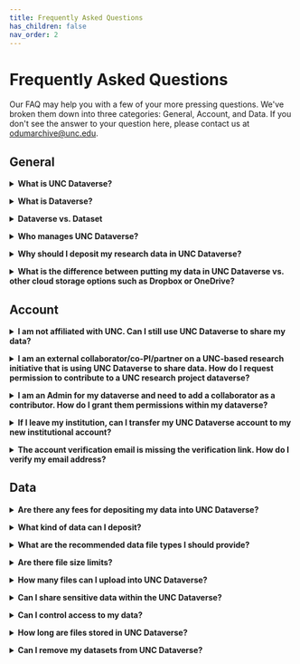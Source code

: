 ```yaml
---
title: Frequently Asked Questions
has_children: false
nav_order: 2
---
```

<script src="https://unpkg.com/vanilla-back-to-top@7.2.1/dist/vanilla-back-to-top.min.js"></script>
<script>addBackToTop({
  diameter: 56,
  backgroundColor: 'rgb(75, 156, 211)',
  textColor: '#fff'
})</script>

# Frequently Asked Questions

Our FAQ may help you with a few of your more pressing questions. We've broken them down into three categories: General, Account, and Data. If you don't see the answer to your question here, please contact us at <a href="mailto:odumarchive@unc.edu">odumarchive@unc.edu</a>. 

## General

<details>
  <summary><strong>What is UNC Dataverse?</strong></summary><br>
  
  UNC Dataverse is the University of North Carolina at Chapel Hill's data repository. It is available to all UNC-CH faculty, students, and staff, as well as affiliated partners for sharing and preserving research data and data related materials. UNC Dataverse is managed and maintained by <a href="https://odum.unc.edu" target="_blank">The Odum Institute</a>.
  <p></p>
  Users are encouraged to explore the tool using our <a href="https://demo-dataverse.odum.unc.edu/dataverse/root" target="_blank">UNC Demo Dataverse</a>, our tutorials (link), as well as this user guide. If you have further questions, please contact The Odum Institute Data Archive at <a href="mailto:odumarchive@unc.edu">odumarchive@unc.edu</a>. 
</details>
<p></p>
<details>
  <summary><strong>What is Dataverse?</strong></summary><br>
  
  Dataverse is an open source web-based platform for sharing, preserving, and finding research data. It was developed by the <a href="https://www.iq.harvard.edu/product-development" target="_blank">Institute for Quantitative Social Science at Harvard University</a> and has been enhanced and adopted by many institutions across the world. For a brief overview of Dataverse's history and features, please view the video below, or visit <a href="https://dataverse.org/" target="_blank">The Dataverse Project</a>. 
</details>
<p></p>
<details>
  <summary><strong>Dataverse vs. Dataset</strong></summary><br>
  
  A dataverse is a collection that can hold datasets as well as other dataverse collections. You can think of it as a container as depicted below. 
  <img src="https://agooch.github.io/testsite/assets/images/containerimage.png">
  This structure permits users to organize their research in various ways. For examples of how you can organize your data within UNC Dataverse, please see the Dataverse Organization Examples in the <a href="https://demo-dataverse.odum.unc.edu/dataverse/root" target="_blank">UNC Demo Dataverse</a>.
</details>
<p></p>
<details>
  <summary><strong>Who manages UNC Dataverse?</strong></summary><br>
  
  UNC Dataverse is managed and maintained by <a href="https://odum.unc.edu">The Odum Institute for Research in Social Science</a> at the University of North Carolina at Chapel Hill. 
  <p></p>
  Systems development and technical support is provided by the <a href="https://odum.unc.edu/rdis/" target="_blank">Odum Institute Research Data and Information Systems</a> team. RDIS also offers custom Dataverse deployment and external tool development for integration with the Dataverse platform. External tools can range from metadata exploration and data analysis to data visualization applications and machine learning. To learn more about these services, please contact <a href="mailto:Jonathan_Crabtree@unc.edu">jonathan_crabtree@unc.edu</a>.  
  <p></p>
  Data management planning, archiving, curation, and training is provided by the <a href="https://odum.unc.edu/archive/" target="_blank">Odum Institute Data Archive</a>. UNC Dataverse support services are also offered in customizable packages that meet your project needs. Quotes are available upon request. We recommend setting up a brief, free consultation to discuss the needs of your project and your project timeline. To learn more about our services, please see <a href="https://odum.unc.edu/archive/#archive5" target="_blank">UNC Dataverse Support Services</a>.    
</details>
<p></p>
<details>
  <summary><strong>Why should I deposit my research data in UNC Dataverse?</strong></summary><br>
  
   Sharing and preserving research data is an important part of the research lifecycle. By depositing your data in a data repository like UNC Dataverse, you are ensuring that your research is accessible and reusable well into the future. Not only is this beneficial for your own research needs, but it permits others to build upon your work to advance scientific inquiry and discovery. 
  <p></p>
   The U.S. Office of Science and Technology Policy has released various memos (<a href="https://obamawhitehouse.archives.gov/sites/default/files/microsites/ostp/ostp_public_access_memo_2013.pdf" target="_blank">2013</a>, <a href="https://www.whitehouse.gov/wp-content/uploads/2022/08/08-2022-OSTP-Public-Access-Memo.pdf" target="_blank">2022</a>) charging federal funding agencies with developing and honing their <a href="https://odum.unc.edu/archive/#archive3" target="_blank">data management and sharing policies</a> for all funded research. In order to comply with these policies, researchers must share the outputs of their research with the public in appropriate data repositories.
  <p></p>
   In addition to government mandates, research communities are quickly adopting the <a href="https://www.go-fair.org/fair-principles/" target="_blank">FAIR Principles</a> for making data Findable, Accessible, Interoperable, and Reusable. These principles offer guidance for ensuring that data are properly preserved, described, and shared for future access and reuse. UNC Dataverse is FAIR compliant.  

</details>
<p></p>
<details>
  <summary><strong>What is the difference between putting my data in UNC Dataverse vs. other cloud storage options such as Dropbox or OneDrive?</strong></summary><br>
  
   While Dropbox and OneDrive may be approved and viable options for storing data during the active phase of your research, they are not long-term preservation and access platforms. Additionally, they do not support <a href="https://www.go-fair.org/fair-principles/" target="_blank">FAIR Principles</a> for making data Findable, Accessible, Interoperable, and Reusable. 
  <p></p>
  Using an established and trusted data repository like UNC Dataverse to share and archive your data ensures your research outputs and hard work are well described and findable now and into the future. 
  <p></p>
  Through UNC Dataverse, users can understand the context and licensing of your data thanks to the machine-readable metadata and customizable terms of use provided by a data repository. UNC Dataverse is built on recognized preservation technology that performs checks and audits on files and is backed up regularly to multiple servers across the country, meaning your data are safe from corruption and loss. The Odum Institute staff are also fully committed to the long-term preservation of research data and have developed <a href="https://odum.unc.edu/archive/#archive1" target="_blank">policies</a> around data archiving and security best practices and standards. 

</details>

## Account

<details>
  <summary><strong>I am not affiliated with UNC.  Can I still use UNC Dataverse to share my data?</strong></summary><br>
  
   The UNC Dataverse user policy has recently been updated to limit data sharing within UNC Dataverse to UNC faculty, students, and staff. However, we recognize that UNC researchers often partner with external collaborators on projects; therefore, external collaborators are permitted to share data within a UNC research project dataverse. 
  <p></p>
If you are not affiliated with UNC and are not an external collaborator, you will not be able to create any new dataverses or share data within UNC Dataverse. We recommend exploring <a href="https://dataverse.harvard.edu" target="_blank">Harvard Dataverse</a> as an open data repository option.

</details>
<p></p>
<details>
  <summary><strong>I am an external collaborator/co-PI/partner on a UNC-based research initiative that is using UNC Dataverse to share data. How do I request permission to contribute to a UNC research project dataverse? </strong></summary><br>
The first step is to create a UNC Dataverse account. If your institution uses Shibboleth single sign-on as part of the InCommon Federation as a Research and Scholarship entity, you can simply click Login and select your institution from the dropdown menu. If your institution does not use Shibboleth single sign-on, you will need to <a href="https://agooch.github.io/testsite/docs/gettingstarted/createaccount.html" target="_blank">request a local account</a> be created. Requests for a local account may be submitted <a href="https://odumarchive.atlassian.net/servicedesk/customer/portals" target="_blank">here</a>.  
  <p></p>
  Once you have a UNC Dataverse account, you will need to contact the Admin(s) of the UNC research project dataverse you wish to contribute to. The Admin can assign your UNC Dataverse account a role within the Permissions page of the project dataverse.

</details>
<p></p>
<details>
  <summary><strong>I am an Admin for my dataverse and need to add a collaborator as a contributor. How do I grant them permissions within my dataverse? </strong></summary><br>
To grant permissions to a user, navigate to your project dataverse and click Edit. 
  <ul>
    <li>Select Permissions from the dropdown menu</li>
    <li>Under Users/Groups, select Assign Roles to Users/Groups</li> 
    <li>In the pop-up window, enter the user account name and select it from the drop-down. Please note that users must have a Dataverse account to be given permissions</li>
    <li>In the same pop-up window, select the role you would like to assign to this user. Clicking on the role will provide a description of the types of actions that role may take</li>
    <li>Click Save Changes</li>
  </ul>

</details> 
<p></p>
<details>
  <summary><strong>If I leave my institution, can I transfer my UNC Dataverse account to my new institutional account?</strong></summary><br>
  
   For account transfers, please contact us using the Support button at the top of UNC Dataverse. Provide your current account email address and username from UNC Dataverse in the body of the message and let us know that you would like to transfer your account to a new institutional login. We will contact you for further information in order to get the transfer completed.  
</details>
<p></p>
<details>
  <summary><strong>The account verification email is missing the verification link. How do I verify my email address?</strong></summary><br>
  
   This is a known bug. We are unable to resolve this issue at the moment; however, users are still able to use UNC Dataverse fully without limitations even if their email address is not verified.  
</details>

## Data

<details>
  <summary><strong>Are there any fees for depositing my data into UNC Dataverse?</strong></summary><br>
  
   Self-archiving in UNC Dataverse is currently free to all users. If you would like additional support in archiving your research data, the Odum Institute Data Archive offers <a href="https://odum.unc.edu/archive/#archive5" target="_blank">UNC Dataverse Support Services</a> for all aspects of the archiving process. 
  <p></p>
   Contact <a href="mailto:odumarchive@unc.edu">odumarchive@unc.edu</a> to schedule a free consultation to learn more about these services and obtain a quote. 
  
</details>
<p></p>
<details>
  <summary><strong>What kind of data can I deposit?</strong></summary><br>
  
   UNC Dataverse accepts all types of data; however, it offers optimized preservation for certain file types such as Stata, R, SPSS, and some Excel file types. Dataverse processes these optimized preservation file types during ingest and creates a software agnostic tab-delimited version as well as an RData version of the file for long-term access and preservation. Optimized preservation also permits users the ability to explore these file types within the UNC Dataverse interface. 
  <p></p>
  All other file types are preserved at the bit-level only.
  <p></p>
   While UNC Dataverse can preserve all file types at the bit-level, it may not be the best data repository option for certain data types. If you are uncertain if UNC Dataverse is the best data repository for your research data, please contact <a href="mailto:odumarchive@unc.edu">odumarchive@unc.edu</a> to schedule a free consultation. 

</details>
<p></p>
<details>
  <summary><strong>What are the recommended data file types I should provide?</strong></summary><br>
  
   The file formats used by researchers are often informed by individual research practices and domain-specific standards. However, to avoid risks to long-term data preservation, access, and use that can arise from software obsolescence, the Odum Institute Data Archive recommends that data files be submitted in formats that are widely adopted, non-proprietary, free of external software dependencies, and well-documented.
  <p></p>
   The following file formats are supported with optimized preservation:
  <p></p>
   <table>
      <tr>
        <td><strong>IBM SPSS</strong></td>
        <td>.por OR .sav</td>
        <td>Versions 7 to 22</td>
      </tr>
      <tr>
        <td><strong>Stata</strong></td>
        <td>.dta</td>
        <td>Versions 4 to 15</td>
      </tr>
      <tr>
        <td><strong>R</strong></td>
        <td>.RData</td>
        <td>Versions 1 to 3</td>
      </tr>
      <tr>
        <td><strong>Excel</strong></td>
        <td>.xlsx</td>
        <td>.xls is not supported</td>
      </tr>
      <tr>
        <td><strong>Comma-separated values</strong></td>
        <td>.csv</td>
        <td>Limited support</td>
      </tr>
    </table> 
  <p></p>
   The following file formats for document files such as README files, codebooks/data dictionaries, instruments, and methodology reports are recommended:
  <p></p>
    <table>
      <tr>
        <td><strong>Text</strong></td>
        <td>.txt</td>
      </tr>
      <tr>
        <td><strong>Adobe Portable Document Format</strong></td>
        <td>.pdf/ua OR .pdf/a OR .pdf</td>
      </tr>
    </table>
  
</details>
<p></p>
<details>
  <summary><strong>Are there file size limits?</strong></summary><br>
  
   UNC Dataverse accepts self-deposit uploads of 2 GB per file. For individual files over 2GB in size, please contact <a href="mailto:odumarchive@unc.edu">odumarchive@unc.edu</a> for assistance or alternative storage solutions.
  <p></p>
   If your total file size is over 2TB, please contact <a href="mailto:odumarchive@unc.edu">odumarchive@unc.edu</a> for a quote for additional storage or to learn about alternative storage solutions. 

</details>
<p></p>
<details>
  <summary><strong>How many files can I upload into UNC Dataverse?</strong></summary><br>
  
   Currently there is no limit for how many files you may upload into UNC Dataverse; however, if your total file size is more than 2TB, please contact <a href="mailto:odumarchive@unc.edu">odumarchive@unc.edu</a> for a quote for additional storage or to learn about alternative storage solutions. 
</details>
<p></p>
<details>
  <summary><strong>Can I share sensitive data within the UNC Dataverse?</strong></summary><br>
  
   UNC Dataverse cannot store or share sensitive data containing identifiable information such as protected health information (PHI) or personal identifiable information (PII). We recommend using the Safe Harbor or other approved methods for de-identifying data before depositing into UNC Dataverse. 
  <p></p> 
  If your data cannot be de-identified, please contact <a href="mailto:odumarchive@unc.edu">odumarchive@unc.edu</a> for alternative solutions to sharing sensitive data. 
</details>
<p></p>
<details>
  <summary><strong>Can I control access to my data?</strong></summary><br>
  
   Yes. UNC Dataverse offers access controls to Admin and Curator roles of your Dataset(s). Individual files can be Restricted, and Access Requests can be enabled to permit users to request access to each file through UNC Dataverse. To learn more about Access Restrictions, please see the Access Controls for Data section (link) of the Getting Started (link) guide. 
</details>
<p></p>
<details>
  <summary><strong>How long are files stored in UNC Dataverse?</strong></summary><br>
  
   Files are stored in perpetuity. The Odum Institute Data Archive and UNC Dataverse are members of Data-PASS, a community dedicated to the preservation of research data. As such, we have implemented a <a href="https://odum.unc.edu/wp-content/uploads/sites/1060/2020/01/Policy_DigitalPreservation_2020200124.pdf" target="_blank">Digital Preservation Policy</a> which defines our succession plan for continued access to our holdings. 
</details>
<p></p>
<details>
  <summary><strong>Can I remove my datasets from UNC Dataverse?</strong></summary><br>
  
   UNC Dataverse is an open data repository for sharing and preserving research data. All published data are given a persistent unique identifier (DOI), which directs users to the permanent published dataset record. In most instances, we would not recommend removing data from UNC Dataverse; however, if data are discovered to be too sensitive or in violation of copyright or terms of use, Odum Institute Data Archivists will remove the data from UNC Dataverse. 
  <p></p>
   If you have questions about removing your data from UNC Dataverse, please contact <a href="mailto:odumarchive@unc.edu">odumarchive@unc.edu</a>. 

</details>
<p></p>

